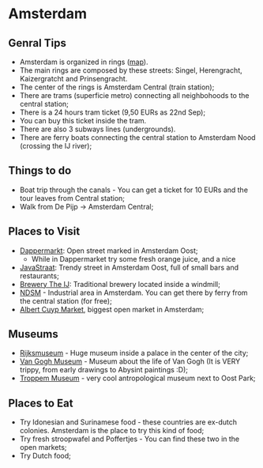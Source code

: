 # Amsterdam

## Genral Tips

- Amsterdam is organized in rings ([map](https://www.dutchamsterdam.nl/i/aa/2018/06/amsterdam_map.pdf)). 
- The main rings are composed by these streets: Singel, Herengracht, Kaizergratcht and Prinsengracht.
- The center of the rings is Amsterdam Central (train station);
- There are trams (superficie metro) connecting all neighbohoods to the central station;
- There is a 24 hours tram ticket (9,50 EURs as 22nd Sep);
- You can buy this ticket inside the tram.
- There are also 3 subways lines (undergrounds).
- There are ferry boats connecting the central station to Amsterdam Nood (crossing the IJ river);

## Things to do

- Boat trip through the canals - You can get a ticket for 10 EURs and the tour leaves from Central station;
- Walk from De Pijp -> Amsterdam Central;

## Places to Visit

- [Dappermarkt](https://maps.app.goo.gl/dZK5ngr1JhJsLp6g6): Open street marked in Amsterdam Oost;
  - While in Dappermarket try some fresh orange juice, and a nice 
- [JavaStraat](https://maps.app.goo.gl/RCuNxpjA6TVj1SGG8): Trendy street in Amsterdam Oost, full of small bars and restaurants;
- [Brewery The IJ](https://maps.app.goo.gl/KWfjjkzCSC76qgc79): Traditional brewery located inside a windmill;
- [NDSM](https://maps.app.goo.gl/67vtZcxTU2GZFo1F8) - Industrial area in Amsterdam. You can get there by ferry from the central station (for free);
- [Albert Cuyp Market](https://maps.app.goo.gl/6HLwEseDMzMZFVvX8), biggest open market in Amsterdam;

## Museums

- [Rijksmuseum]() - Huge museum inside a palace in the center of the city;
- [Van Gogh Museum]() - Museum about the life of Van Gogh (It is VERY trippy, from early drawings to Abysint paintings :D);
- [Troppem Museum](https://maps.app.goo.gl/xxk1Qsq1fGwzGGee7) - very cool antropological museum next to Oost Park;

## Places to Eat

- Try Idonesian and Surinamese food - these countries are ex-dutch colonies. Amsterdam is the place to try this kind of food;
- Try fresh stroopwafel and Poffertjes - You can find these two in the open markets;
- Try Dutch food;
